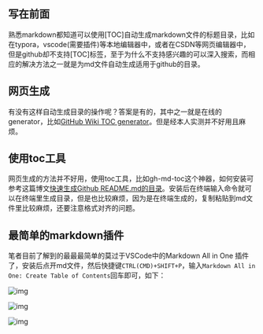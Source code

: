 ## 写在前面

熟悉markdown都知道可以使用[TOC]自动生成markdown文件的标题目录，比如在typora，vscode(需要插件)等本地编辑器中，或者在CSDN等网页编辑器中，但是github却不支持[TOC]标签，至于为什么不支持感兴趣的可以深入搜索，而相应的解决方法之一就是为md文件自动生成适用于github的目录。

## 网页生成

有没有这样自动生成目录的操作呢？答案是有的，其中之一就是在线的generator，比如[GitHub Wiki TOC generator](https://link.zhihu.com/?target=https%3A//ecotrust-canada.github.io/markdown-toc/)。但是经本人实测并不好用且麻烦。

## 使用toc工具

网页生成的方法并不好用，使用toc工具，比如gh-md-toc这个神器，如何安装可参考这篇博文[快速生成Github README.md的目录](https://link.zhihu.com/?target=https%3A//www.jianshu.com/p/302abe331dcb)。安装后在终端输入命令就可以在终端里生成目录，但是也比较麻烦，因为是在终端生成的，复制粘贴到md文件里比较麻烦，还要注意格式对齐的问题。

## 最简单的markdown插件

笔者目前了解到的最最最简单的莫过于VSCode中的Markdown All in One 插件了，安装后点开md文件，然后快捷键`CTRL(CMD)+SHIFT+P`，输入`Markdown All in One: Create Table of Contents`回车即可，如下：

![img](https://pic1.zhimg.com/80/v2-c49d23f77f29f0ac10317810ccff1db4_1440w.jpg)

![img](https://pic4.zhimg.com/80/v2-fce272493be2a38ece7880e93eb9364f_1440w.jpg)

![img](https://pic3.zhimg.com/80/v2-6fd22728ecdef2e82b80ecb3a6e061ae_1440w.jpg)